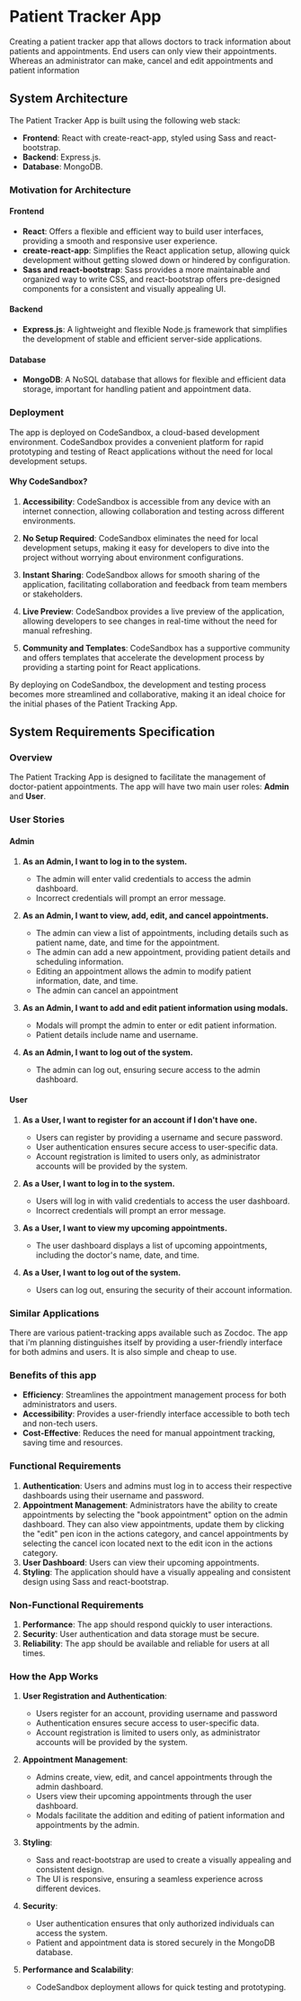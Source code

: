 # Patient Tracker App

Creating a patient tracker app that allows doctors to track information about patients and appointments. End users can only view their appointments. Whereas an administrator can make, cancel and edit appointments and patient information

## System Architecture

The Patient Tracker App is built using the following web stack:

- **Frontend**: React with create-react-app, styled using Sass and react-bootstrap.
- **Backend**: Express.js.
- **Database**: MongoDB.

### Motivation for Architecture

#### Frontend

- **React**: Offers a flexible and efficient way to build user interfaces, providing a smooth and responsive user experience.
- **create-react-app**: Simplifies the React application setup, allowing quick development without getting slowed down or hindered by configuration.
- **Sass and react-bootstrap**: Sass provides a more maintainable and organized way to write CSS, and react-bootstrap offers pre-designed components for a consistent and visually appealing UI.

#### Backend

- **Express.js**: A lightweight and flexible Node.js framework that simplifies the development of stable and efficient server-side applications.

#### Database

- **MongoDB**: A NoSQL database that allows for flexible and efficient data storage, important for handling patient and appointment data.

### Deployment

The app is deployed on CodeSandbox, a cloud-based development environment. CodeSandbox provides a convenient platform for rapid prototyping and testing of React applications without the need for local development setups.

#### Why CodeSandbox?

1. **Accessibility**: CodeSandbox is accessible from any device with an internet connection, allowing collaboration and testing across different environments.

2. **No Setup Required**: CodeSandbox eliminates the need for local development setups, making it easy for developers to dive into the project without worrying about environment configurations.

3. **Instant Sharing**: CodeSandbox allows for smooth sharing of the application, facilitating collaboration and feedback from team members or stakeholders.

4. **Live Preview**: CodeSandbox provides a live preview of the application, allowing developers to see changes in real-time without the need for manual refreshing.

5. **Community and Templates**: CodeSandbox has a supportive community and offers templates that accelerate the development process by providing a starting point for React applications.

By deploying on CodeSandbox, the development and testing process becomes more streamlined and collaborative, making it an ideal choice for the initial phases of the Patient Tracking App.

## System Requirements Specification

### Overview

The Patient Tracking App is designed to facilitate the management of doctor-patient appointments. The app will have two main user roles: **Admin** and **User**.

### User Stories

#### Admin

1. **As an Admin, I want to log in to the system.**

   - The admin will enter valid credentials to access the admin dashboard.
   - Incorrect credentials will prompt an error message.

2. **As an Admin, I want to view, add, edit, and cancel appointments.**

   - The admin can view a list of appointments, including details such as patient name, date, and time for the appointment.
   - The admin can add a new appointment, providing patient details and scheduling information.
   - Editing an appointment allows the admin to modify patient information, date, and time.
   - The admin can cancel an appointment

3. **As an Admin, I want to add and edit patient information using modals.**

   - Modals will prompt the admin to enter or edit patient information.
   - Patient details include name and username.

4. **As an Admin, I want to log out of the system.**
   - The admin can log out, ensuring secure access to the admin dashboard.

#### User

1. **As a User, I want to register for an account if I don't have one.**

   - Users can register by providing a username and secure password.
   - User authentication ensures secure access to user-specific data.
   - Account registration is limited to users only, as administrator accounts will be provided by the system.

2. **As a User, I want to log in to the system.**

   - Users will log in with valid credentials to access the user dashboard.
   - Incorrect credentials will prompt an error message.

3. **As a User, I want to view my upcoming appointments.**

   - The user dashboard displays a list of upcoming appointments, including the doctor's name, date, and time.

4. **As a User, I want to log out of the system.**
   - Users can log out, ensuring the security of their account information.

### Similar Applications

There are various patient-tracking apps available such as Zocdoc. The app that i'm planning distinguishes itself by providing a user-friendly interface for both admins and users. It is also simple and cheap to use.

### Benefits of this app

- **Efficiency**: Streamlines the appointment management process for both administrators and users.
- **Accessibility**: Provides a user-friendly interface accessible to both tech and non-tech users.
- **Cost-Effective**: Reduces the need for manual appointment tracking, saving time and resources.

### Functional Requirements

1. **Authentication**: Users and admins must log in to access their respective dashboards using their username and password.
2. **Appointment Management**: Administrators have the ability to create appointments by selecting the "book appointment" option on the admin dashboard. They can also view appointments, update them by clicking the "edit" pen icon in the actions category, and cancel appointments by selecting the cancel icon located next to the edit icon in the actions category.
3. **User Dashboard**: Users can view their upcoming appointments.
4. **Styling**: The application should have a visually appealing and consistent design using Sass and react-bootstrap.

### Non-Functional Requirements

1. **Performance**: The app should respond quickly to user interactions.
2. **Security**: User authentication and data storage must be secure.
3. **Reliability**: The app should be available and reliable for users at all times.

### How the App Works

1. **User Registration and Authentication**:

   - Users register for an account, providing username and password
   - Authentication ensures secure access to user-specific data.
   - Account registration is limited to users only, as administrator accounts will be provided by the system.

2. **Appointment Management**:

   - Admins create, view, edit, and cancel appointments through the admin dashboard.
   - Users view their upcoming appointments through the user dashboard.
   - Modals facilitate the addition and editing of patient information and appointments by the admin.

3. **Styling**:

   - Sass and react-bootstrap are used to create a visually appealing and consistent design.
   - The UI is responsive, ensuring a seamless experience across different devices.

4. **Security**:

   - User authentication ensures that only authorized individuals can access the system.
   - Patient and appointment data is stored securely in the MongoDB database.

5. **Performance and Scalability**:
   - CodeSandbox deployment allows for quick testing and prototyping.

